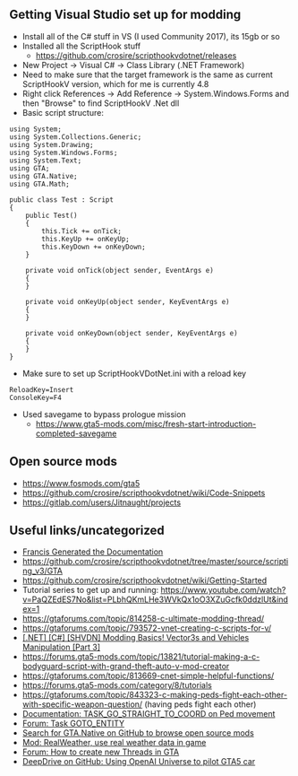 ## Getting Visual Studio set up for modding
+ Install all of the C# stuff in VS (I used Community 2017), its 15gb or so
+ Installed all the ScriptHook stuff
  + https://github.com/crosire/scripthookvdotnet/releases
+ New Project -> Visual C# -> Class Library (.NET Framework)
+ Need to make sure that the target framework is the same as current ScriptHookV version, which for me is currently 4.8
+ Right click References -> Add Reference -> System.Windows.Forms and then "Browse" to find ScriptHookV .Net dll
+ Basic script structure:
```
using System;
using System.Collections.Generic;
using System.Drawing;
using System.Windows.Forms;
using System.Text;
using GTA;
using GTA.Native;
using GTA.Math;

public class Test : Script
{
    public Test()
    {
        this.Tick += onTick;
        this.KeyUp += onKeyUp;
        this.KeyDown += onKeyDown;
    }

    private void onTick(object sender, EventArgs e)
    {
    }

    private void onKeyUp(object sender, KeyEventArgs e)
    {
    }

    private void onKeyDown(object sender, KeyEventArgs e)
    {
    }
}
```
+ Make sure to set up ScriptHookVDotNet.ini with a reload key
```
ReloadKey=Insert
ConsoleKey=F4 
```

+ Used savegame to bypass prologue mission
  + https://www.gta5-mods.com/misc/fresh-start-introduction-completed-savegame
  
 
## Open source mods
+ https://www.fosmods.com/gta5
+ https://github.com/crosire/scripthookvdotnet/wiki/Code-Snippets
+ https://gitlab.com/users/Jitnaught/projects

## Useful links/uncategorized
+ [Francis Generated the Documentation](https://frnsys.com/misc/gtav/)
+ https://github.com/crosire/scripthookvdotnet/tree/master/source/scripting_v3/GTA
+ https://github.com/crosire/scripthookvdotnet/wiki/Getting-Started
+ Tutorial series to get up and running: https://www.youtube.com/watch?v=PaQZEdES7No&list=PLbhQKmLHe3WVkQx1oO3XZuGcfk0ddzlUt&index=1
+ https://gtaforums.com/topic/814258-c-ultimate-modding-thread/
+ https://gtaforums.com/topic/793572-vnet-creating-c-scripts-for-v/
+ [[.NET] [C#] [SHVDN] Modding Basics! Vector3s and Vehicles Manipulation [Part 3]](https://forums.gta5-mods.com/topic/7113/net-c-shvdn-modding-basics-vector3s-and-vehicles-manipulation-part-3)
+ https://forums.gta5-mods.com/topic/13821/tutorial-making-a-c-bodyguard-script-with-grand-theft-auto-v-mod-creator
+ https://gtaforums.com/topic/813669-cnet-simple-helpful-functions/
+ https://forums.gta5-mods.com/category/8/tutorials
+ https://gtaforums.com/topic/843323-c-making-peds-fight-each-other-with-specific-weapon-question/ (having peds fight each other)
+ [Documentation: TASK_GO_STRAIGHT_TO_COORD on Ped movement](https://gtamods.com/wiki/TASK_GO_STRAIGHT_TO_COORD)
+ [Forum: Task GOTO_ENTITY](https://gtaforums.com/topic/807241-task_goto_entity-k9-script/)
+ [Search for GTA.Native on GitHub to browse open source mods](https://github.com/search?p=7&q=using+GTA.Native%3B&type=Code)
+ [Mod: RealWeather, use real weather data in game](https://gitlab.com/Jitnaught/RealWeather-GTA5/-/blob/master/RealWeather/script.cpp#L267)
+ [Forum: How to create new Threads in GTA](https://forums.gta5-mods.com/topic/28846/is-it-possible-to-create-new-threads-inside-a-gta5-script/5)
+ [DeepDrive on GitHub: Using OpenAI Universe to pilot GTA5 car](https://github.com/deepdrive/deepdrive)
